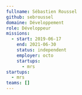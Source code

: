 ```yaml
---
fullname: Sébastien Roussel
github: sebroussel
domaine: Développement
role: Développeur
missions:
  - start: 2019-06-17
    end: 2021-06-30
    status: independent
    employer: octo
    startups:
      - mrs
startups:
  - mrs
teams: []
---
```


